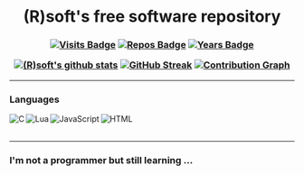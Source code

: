 <h1 align="center">
(R)soft's free software repository
</h1>

<h3 align="center">
  
[![Visits Badge](https://badges.pufler.dev/visits/VladimirBakum/VladimirBakum)](https://badges.pufler.dev)
  [![Repos Badge](https://badges.pufler.dev/repos/VladimirBakum)](https://badges.pufler.dev)
  [![Years Badge](https://badges.pufler.dev/years/VladimirBakum)](https://badges.pufler.dev)
  
  [![(R)soft's github stats](https://github-readme-stats.vercel.app/api?username=VladimirBakum&show_icons=true&theme=dark)](https://github.com/anuraghazra/github-readme-stats)
  [![GitHub Streak](https://github-readme-streak-stats.herokuapp.com/?user=VladimirBakum&currStreakNum=2FD3EB&fire=red&sideLabels=F00&theme=highcontrast&&currStreakNum=DD1010&dates=white)](https://git.io/streak-stats)
  [![Contribution Graph](https://activity-graph.herokuapp.com/graph?username=VladimirBakum&theme=xcode&line=66c76c&area=true&hide_border=true&color=d5f49f&point=fa0032&area_color=09951a)](https://github.com/Ashutosh00710/github-readme-activity-graph)

</h3>

<!---
<h3 align="center">
[![GitHub Streak](https://github-readme-streak-stats.herokuapp.com/?user=VladimirBakum&currStreakNum=2FD3EB&fire=red&sideLabels=F00&theme=highcontrast&&currStreakNum=DD1010&dates=white)](https://git.io/streak-stats)
</h3>
--->

<!---
<a href="https://www.onlinegdb.com"><code>Online compiler</code></a>
<br>
<img align="left" alt="Wolfram" width="120px" src="https://www.wolframalpha.com/_next/static/images/Logo_3KbuDCMc.svg"> https://www.wolframalpha.com
--->

---

### Languages 
<img align="left" alt="C" src="https://github.com/abranhe/programming-languages-logos/blob/master/src/c/c_64x64.png"/>
<img align="left" alt="Lua" src="https://github.com/abranhe/programming-languages-logos/blob/master/src/lua/lua_64x64.png"/>
<img align="left" alt="JavaScript" src="https://github.com/abranhe/programming-languages-logos/blob/master/src/javascript/javascript_64x64.png"/>
<img align="left" alt="HTML" src="https://github.com/abranhe/programming-languages-logos/blob/master/src/html/html_64x64.png"/>
<br>
<br>

---

<h3 align="left"> 
  I'm not a programmer but still learning ... 
</h3> 

<!---
### Contribution Graph

[![Contribution Graph](https://activity-graph.herokuapp.com/graph?username=VladimirBakum&theme=xcode&line=66c76c&area=true&hide_border=true&color=d5f49f&point=fa0032&area_color=09951a)](https://github.com/Ashutosh00710/github-readme-activity-graph)
--->
<!--- 
### Softwares
<img align="left" alt="KiCAD" width="30px" src="https://user-images.githubusercontent.com/38166489/118163105-3a5c5100-b43f-11eb-9ad8-7e54b665e8e2.png" />
--->
